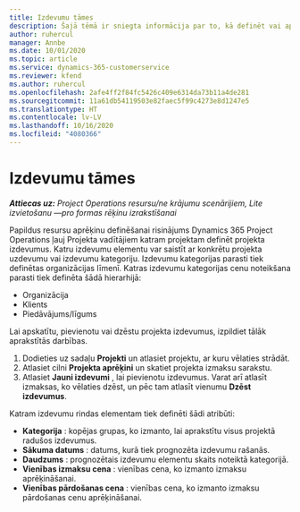 ```yaml
---
title: Izdevumu tāmes
description: Šajā tēmā ir sniegta informācija par to, kā definēt vai aprēķināt projekta izdevumus.
author: ruhercul
manager: Annbe
ms.date: 10/01/2020
ms.topic: article
ms.service: dynamics-365-customerservice
ms.reviewer: kfend
ms.author: ruhercul
ms.openlocfilehash: 2afe4ff2f84fc5426c409e6314da73b11a4de281
ms.sourcegitcommit: 11a61db54119503e82faec5f99c4273e8d1247e5
ms.translationtype: HT
ms.contentlocale: lv-LV
ms.lasthandoff: 10/16/2020
ms.locfileid: "4080366"
---
```

# <a name="expense-estimates"></a>Izdevumu tāmes
_**Attiecas uz:** Project Operations resursu/ne krājumu scenārijiem, Lite izvietošanu —pro formas rēķinu izrakstīšanai_

Papildus resursu aprēķinu definēšanai risinājums Dynamics 365 Project Operations ļauj Projekta vadītājiem katram projektam definēt projekta izdevumus. Katru izdevumu elementu var saistīt ar konkrētu projekta uzdevumu vai izdevumu kategoriju. Izdevumu kategorijas parasti tiek definētas organizācijas līmenī. Katras izdevumu kategorijas cenu noteikšana parasti tiek definēta šādā hierarhijā:

- Organizācija
- Klients
- Piedāvājums/līgums

Lai apskatītu, pievienotu vai dzēstu projekta izdevumus, izpildiet tālāk aprakstītās darbības.

1. Dodieties uz sadaļu **Projekti** un atlasiet projektu, ar kuru vēlaties strādāt.
2. Atlasiet cilni **Projekta aprēķini** un skatiet projekta izmaksu sarakstu.
3. Atlasiet **Jauni izdevumi** , lai pievienotu izdevumus. Varat arī atlasīt izmaksas, ko vēlaties dzēst, un pēc tam atlasīt vienumu **Dzēst izdevumus**.

Katram izdevumu rindas elementam tiek definēti šādi atribūti:

- **Kategorija** : kopējas grupas, ko izmanto, lai aprakstītu visus projektā radušos izdevumus.
- **Sākuma datums** : datums, kurā tiek prognozēta izdevumu rašanās.
- **Daudzums** : prognozētais izdevumu elementu skaits noteiktā kategorijā.
- **Vienības izmaksu cena** : vienības cena, ko izmanto izmaksu aprēķināšanai.
- **Vienības pārdošanas cena** : vienības cena, ko izmanto izmaksu pārdošanas cenu aprēķināšanai.

